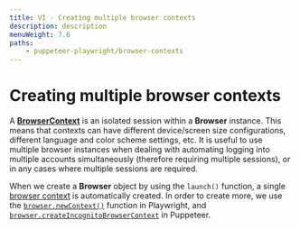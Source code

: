 ```yaml
---
title: VI - Creating multiple browser contexts
description: description
menuWeight: 7.6
paths:
    - puppeteer-playwright/browser-contexts
---
```


# [](#creating-browser-contexts) Creating multiple browser contexts

A [**BrowserContext**](https://playwright.dev/docs/api/class-browsercontext) is an isolated session within a **Browser** instance. This means that contexts can have different device/screen size configurations, different language and color scheme settings, etc. It is useful to use multiple browser instances when dealing with automating logging into multiple accounts simultaneously (therefore requiring multiple sessions), or in any cases where multiple sessions are required.

When we create a **Browser** object by using the `launch()` function, a single [browser context](https://playwright.dev/docs/browser-contexts) is automatically created. In order to create more, we use the [`browser.newContext()`](https://playwright.dev/docs/api/class-browser#browser-new-context) function in Playwright, and [`browser.createIncognitoBrowserContext`](https://pptr.dev/#?product=Puppeteer&version=v14.1.0&show=api-browsercreateincognitobrowsercontextoptions) in Puppeteer.

<!-- for the example create two different contexts, one with iPhone config. Then go to a website like what's my device or something and show the double results. -->